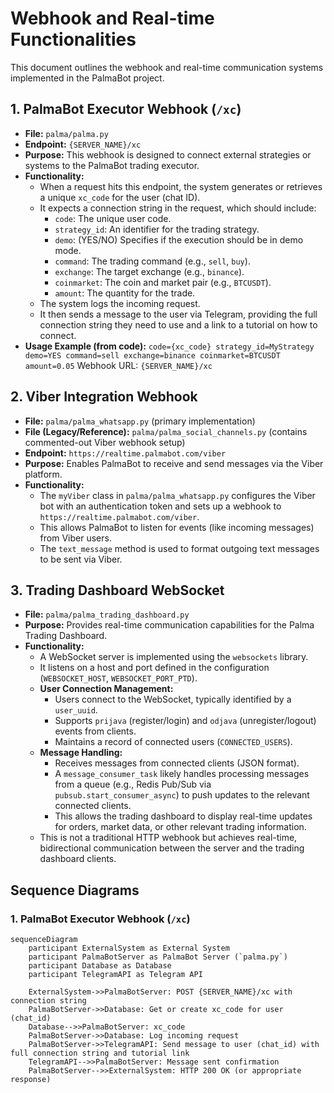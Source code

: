 # Webhook and Real-time Functionalities

This document outlines the webhook and real-time communication systems implemented in the PalmaBot project.

## 1. PalmaBot Executor Webhook (`/xc`)

-   **File:** `palma/palma.py`
-   **Endpoint:** `{SERVER_NAME}/xc`
-   **Purpose:** This webhook is designed to connect external strategies or systems to the PalmaBot trading executor.
-   **Functionality:**
    -   When a request hits this endpoint, the system generates or retrieves a unique `xc_code` for the user (chat ID).
    -   It expects a connection string in the request, which should include:
        -   `code`: The unique user code.
        -   `strategy_id`: An identifier for the trading strategy.
        -   `demo`: (YES/NO) Specifies if the execution should be in demo mode.
        -   `command`: The trading command (e.g., `sell`, `buy`).
        -   `exchange`: The target exchange (e.g., `binance`).
        -   `coinmarket`: The coin and market pair (e.g., `BTCUSDT`).
        -   `amount`: The quantity for the trade.
    -   The system logs the incoming request.
    -   It then sends a message to the user via Telegram, providing the full connection string they need to use and a link to a tutorial on how to connect.
-   **Usage Example (from code):**
    `code={xc_code} strategy_id=MyStrategy demo=YES command=sell exchange=binance coinmarket=BTCUSDT amount=0.05`
    Webhook URL: `{SERVER_NAME}/xc`

## 2. Viber Integration Webhook

-   **File:** `palma/palma_whatsapp.py` (primary implementation)
-   **File (Legacy/Reference):** `palma/palma_social_channels.py` (contains commented-out Viber webhook setup)
-   **Endpoint:** `https://realtime.palmabot.com/viber`
-   **Purpose:** Enables PalmaBot to receive and send messages via the Viber platform.
-   **Functionality:**
    -   The `myViber` class in `palma/palma_whatsapp.py` configures the Viber bot with an authentication token and sets up a webhook to `https://realtime.palmabot.com/viber`.
    -   This allows PalmaBot to listen for events (like incoming messages) from Viber users.
    -   The `text_message` method is used to format outgoing text messages to be sent via Viber.

## 3. Trading Dashboard WebSocket

-   **File:** `palma/palma_trading_dashboard.py`
-   **Purpose:** Provides real-time communication capabilities for the Palma Trading Dashboard.
-   **Functionality:**
    -   A WebSocket server is implemented using the `websockets` library.
    -   It listens on a host and port defined in the configuration (`WEBSOCKET_HOST`, `WEBSOCKET_PORT_PTD`).
    -   **User Connection Management:**
        -   Users connect to the WebSocket, typically identified by a `user_uuid`.
        -   Supports `prijava` (register/login) and `odjava` (unregister/logout) events from clients.
        -   Maintains a record of connected users (`CONNECTED_USERS`).
    -   **Message Handling:**
        -   Receives messages from connected clients (JSON format).
        -   A `message_consumer_task` likely handles processing messages from a queue (e.g., Redis Pub/Sub via `pubsub.start_consumer_async`) to push updates to the relevant connected clients.
        -   This allows the trading dashboard to display real-time updates for orders, market data, or other relevant trading information.
    -   This is not a traditional HTTP webhook but achieves real-time, bidirectional communication between the server and the trading dashboard clients.

## Sequence Diagrams

### 1. PalmaBot Executor Webhook (`/xc`)

```mermaid
sequenceDiagram
    participant ExternalSystem as External System
    participant PalmaBotServer as PalmaBot Server (`palma.py`)
    participant Database as Database
    participant TelegramAPI as Telegram API

    ExternalSystem->>PalmaBotServer: POST {SERVER_NAME}/xc with connection string
    PalmaBotServer->>Database: Get or create xc_code for user (chat_id)
    Database-->>PalmaBotServer: xc_code
    PalmaBotServer->>Database: Log incoming request
    PalmaBotServer->>TelegramAPI: Send message to user (chat_id) with full connection string and tutorial link
    TelegramAPI-->>PalmaBotServer: Message sent confirmation
    PalmaBotServer-->>ExternalSystem: HTTP 200 OK (or appropriate response)
```
